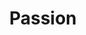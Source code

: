 ---
layout: artwork-detail
title: "Passion"
category: "Stone Sculptures"
category_url: "/stone/"
material: "Belgian blue stone"
year: "2000"
images:
  - file: "stone/passion/Hartstocht 1.jpg"
  - file: "stone/passion/Hartstocht 2.jpg"
  - file: "stone/passion/Hartstocht 3.jpg"
  - file: "stone/passion/Hartstocht 4.jpg"
---